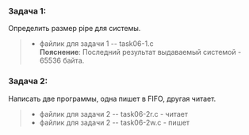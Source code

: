 ### Задача 1: 
Определить  размер pipe для системы.    
> * файлик для задачи 1 -- task06-1.c   
__Пояснение__: 
Последний результат выдаваемый системой - 65536 байта.  

### Задача 2: 
Написать две программы, одна пишет в FIFO, другая читает.
> * файлик для задачи 2 -- task06-2r.c - читает  
> * файлик для задачи 2 -- task06-2w.c - пишет  
